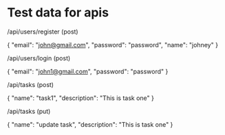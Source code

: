 # Test data for apis


/api/users/register (post)

{
  "email": "john@gmail.com",
  "password": "password",
  "name": "johney"
}

/api/users/login (post)

{
  "email": "john1@gmail.com",
  "password": "password"
}

/api/tasks (post)

{
  "name": "task1",
  "description": "This is task one"
}

/api/tasks (put)

{
  "name": "update task",
  "description": "This is task one"
}


